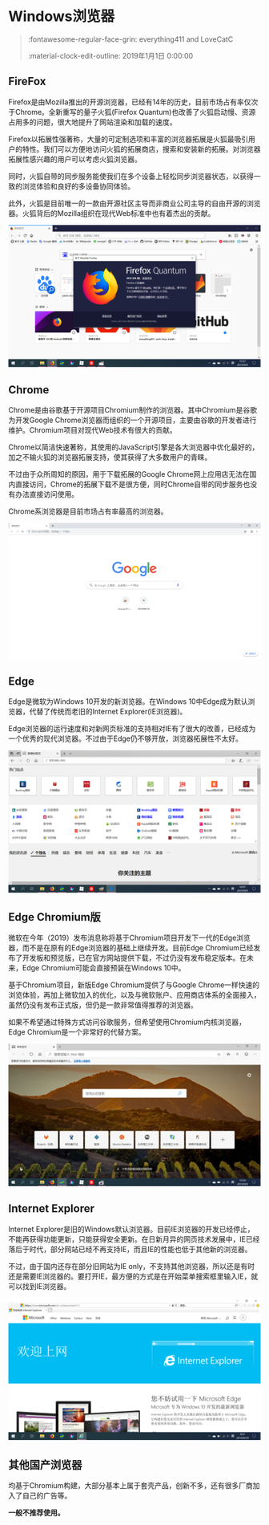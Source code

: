 # Windows浏览器

> :fontawesome-regular-face-grin: everything411 and LoveCatC
>
> :material-clock-edit-outline: 2019年1月1日 0:00:00

## FireFox

Firefox是由Mozilla推出的开源浏览器，已经有14年的历史，目前市场占有率仅次于Chrome。全新重写的量子火狐(Firefox Quantum)也改善了火狐启动慢、资源占用多的问题，很大地提升了网站渲染和加载的速度。

Firefox以拓展性强著称，大量的可定制选项和丰富的浏览器拓展是火狐最吸引用户的特性。我们可以方便地访问火狐的拓展商店，搜索和安装新的拓展。对浏览器拓展性感兴趣的用户可以考虑火狐浏览器。

同时，火狐自带的同步服务能使我们在多个设备上轻松同步浏览器状态，以获得一致的浏览体验和良好的多设备协同体验。

此外，火狐是目前唯一的一款由开源社区主导而非商业公司主导的自由开源的浏览器。火狐背后的Mozilla组织在现代Web标准中也有着杰出的贡献。

![Firefox](assets/firefox.png)

## Chrome

Chrome是由谷歌基于开源项目Chromium制作的浏览器。其中Chromium是谷歌为开发Google Chrome浏览器而组织的一个开源项目，主要由谷歌的开发者进行维护。Chromium项目对现代Web技术有很大的贡献。

Chrome以简洁快速著称，其使用的JavaScript引擎是各大浏览器中优化最好的，加之不输火狐的浏览器拓展支持，使其获得了大多数用户的青睐。

不过由于众所周知的原因，用于下载拓展的Google Chrome网上应用店无法在国内直接访问，Chrome的拓展下载不是很方便，同时Chrome自带的同步服务也没有办法直接访问使用。

Chrome系浏览器是目前市场占有率最高的浏览器。

![chrome](assets/chrome.png)

## Edge

Edge是微软为Windows 10开发的新浏览器。在Windows 10中Edge成为默认浏览器，代替了传统而老旧的Internet Explorer(IE浏览器)。

Edge浏览器的运行速度和对新网页标准的支持相对IE有了很大的改善，已经成为一个优秀的现代浏览器。不过由于Edge仍不够开放，浏览器拓展性不太好。

![edge](assets/edge.png)

## Edge Chromium版

微软在今年（2019）发布消息称将基于Chromium项目开发下一代的Edge浏览器，而不是在原有的Edge浏览器的基础上继续开发。目前Edge Chromium已经发布了开发板和预览版，已在官方网站提供下载，不过仍没有发布稳定版本。在未来，Edge Chromium可能会直接预装在Windows 10中。

基于Chromium项目，新版Edge Chromium提供了与Google Chrome一样快速的浏览体验，再加上微软加入的优化，以及与微软账户、应用商店体系的全面接入，虽然仍没有发布正式版，但仍是一款非常值得推荐的浏览器。

如果不希望通过特殊方式访问谷歌服务，但希望使用Chromium内核浏览器，Edge Chromium是一个非常好的代替方案。

![edge_chromium](assets/edge_chromium.png)

## Internet Explorer

Internet Explorer是旧的Windows默认浏览器。目前IE浏览器的开发已经停止，不能再获得功能更新，只能获得安全更新。在日新月异的网页技术发展中，IE已经落后于时代，部分网站已经不再支持IE，而且IE的性能也低于其他新的浏览器。

不过，由于国内还存在部分旧网站为IE only，不支持其他浏览器，所以还是有时还是需要IE浏览器的。要打开IE，最方便的方式是在开始菜单搜索框里输入IE，就可以找到IE浏览器。

![IE](assets/IE.png)

## 其他国产浏览器

均基于Chromium构建，大部分基本上属于套壳产品，创新不多，还有很多厂商加入了自己的广告等。

**一般不推荐使用。**